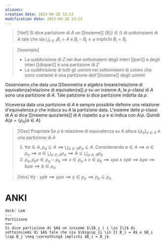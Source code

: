```yaml
---
aliases: 
creation date: 2023-04-28 13:13
modification date: 2023-04-28 13:13
---
```


> [!def]
> Si dice partizione di $A$ un [[insieme]] $\{ B_{i} | i \in I \}$ di sottoinsiemi di $A$ tale che sia $\displaystyle \bigcup_{i \in I} B_{i} = A$ e $B_{i} \cap B_{j} \neq \varnothing$ implichi $B_{i} = B_{j}$

>[!esempio]
>- La suddivisione di $Z$ nei due sottoinsiemi degli interi [[pari]] e degli interi [[dispari]] è una partizione di $Z$
>- La suddivisione di tutti gli uomini nei sottoinisemi di coloro che sono coetanei è una partizione dell'[[insieme]] degli  uomini



Osserviamo che data una [[Geometria e algebra lineare/relazione di equivalenza|relazione di equivalenza]] $\rho$  su un insieme $A$, le $\rho$-classi di $A$ sono una partizione di $A$. Tale patizione si dice partizione indotta da $\rho$.

Viceversa data una partizione di $A$ è sempre possibile definire una relazione d'equivalenza $\rho$ che induca su $A$ la partizione data. L'insieme delle $\rho$-classi di $A$ si dice [[insieme quoziente]] di $A$ rispetto a $\rho$ e si indica con $A / \rho$. Quindi $A / \rho = \{ \rho_{A} | a \in A \}$

>[!Oss] Proprietà
>Se $\rho$ è  relazione di equivalenza su $A$ allora $\{ \rho_{a} \}_{a \in A}$ è una partizione di $A$
>1. $\forall a \in A, \rho_{a} \subseteq A \implies \bigcup_{a \in A}\rho_{a} \subseteq A$.
>   Considerando $a \in A \implies a \in \rho_{a} \implies a \in \bigcup_{a \in A} \rho_{a} \implies A \subseteq \bigcup_{a \in A}\rho_{a}$
>2. $\rho_{a},\rho_{b} x \in \rho_{a} \cap \rho_{b} \implies x \in \rho_{a} \land x \in \rho_{b} \implies x \rho a \land x\rho b \implies b \rho x \implies b \rho a \implies b \in \rho_{a}$


>[!oss]
>$\forall y : y \rho b \implies y \rho a \implies y \in \rho_{a} \implies \rho_{b} \subseteq \rho_{a}$

# ANKI

```anki
deck: LeA
---
Partizione
===
Si dice partizione di $A$ un insieme $\{B_i | i \in I\}$ di sottoinsiemi di $A$ tale che sia $\bigcup_{i \in I} B_i = A$ e $B_i \cap B_j \neq \varnothing$ implichi $B_i = B_j$
```

